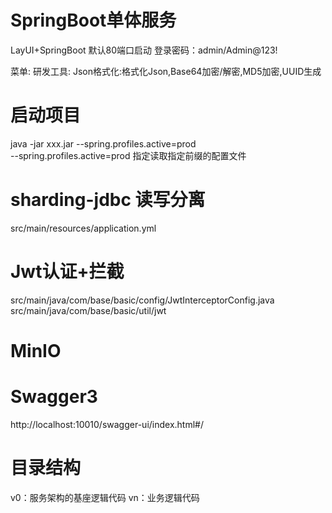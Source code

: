 # SpringBoot单体服务
LayUI+SpringBoot
默认80端口启动
登录密码：admin/Admin@123!

菜单:
    研发工具:
        Json格式化:格式化Json,Base64加密/解密,MD5加密,UUID生成

# 启动项目
java -jar xxx.jar --spring.profiles.active=prod  
--spring.profiles.active=prod  指定读取指定前缀的配置文件

# sharding-jdbc 读写分离
src/main/resources/application.yml

# Jwt认证+拦截
src/main/java/com/base/basic/config/JwtInterceptorConfig.java
src/main/java/com/base/basic/util/jwt

# MinIO

# Swagger3
http://localhost:10010/swagger-ui/index.html#/

# 目录结构
v0：服务架构的基座逻辑代码
vn：业务逻辑代码
